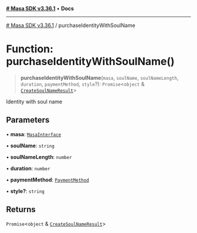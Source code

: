[**# Masa SDK v3.36.1**](../README.md) • **Docs**

***

[# Masa SDK v3.36.1](../globals.md) / purchaseIdentityWithSoulName

# Function: purchaseIdentityWithSoulName()

> **purchaseIdentityWithSoulName**(`masa`, `soulName`, `soulNameLength`, `duration`, `paymentMethod`, `style`?): `Promise`\<`object` & [`CreateSoulNameResult`](../interfaces/CreateSoulNameResult.md)\>

Identity with soul name

## Parameters

• **masa**: [`MasaInterface`](../interfaces/MasaInterface.md)

• **soulName**: `string`

• **soulNameLength**: `number`

• **duration**: `number`

• **paymentMethod**: [`PaymentMethod`](../type-aliases/PaymentMethod.md)

• **style?**: `string`

## Returns

`Promise`\<`object` & [`CreateSoulNameResult`](../interfaces/CreateSoulNameResult.md)\>

